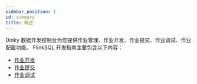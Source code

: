 ```yaml
---
sidebar_position: 1
id: summary
title: 概述
---
```





Dinky 数据开发控制台为您提供作业管理、作业开发、作业提交、作业调试、作业配置功能。
FlinkSQL 开发指南主要包含以下内容：
   - [作业开发](/zh-CN/administrator-guide/Studio/job_dev/flinksql_guide/flinksql_job_dev.md)
   - [作业提交](/zh-CN/administrator-guide/Studio/job_dev/flinksql_guide/flinksql_job_submit.md)
   - [作业调试](/zh-CN/administrator-guide/Studio/job_dev/flinksql_guide/job_debug.md)